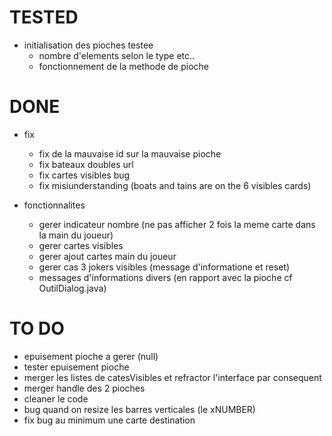 # TESTED
* initialisation des pioches testee
    * nombre d'elements selon le type etc..
    * fonctionnement de la methode de pioche
    

# DONE
* fix
    * fix de la mauvaise id sur la mauvaise pioche
    * fix bateaux doubles url
    * fix cartes visibles bug
    * fix misiunderstanding (boats and tains are on the 6 visibles cards)

* fonctionnalites
    * gerer indicateur nombre (ne pas afficher 2 fois la meme carte dans la main du joueur)
    * gerer cartes visibles
    * gerer ajout cartes main du joueur
    * gerer cas 3 jokers visibles (message d'informatione et reset)
    * messages d'informations divers (en rapport avec la pioche cf OutilDialog.java)

# TO DO
* epuisement pioche a gerer (null)
* tester epuisement pioche
* merger les listes de catesVisibles et refractor l'interface par consequent
* merger handle des 2 pioches
* cleaner le code
* bug quand on resize les barres verticales (le xNUMBER)
* fix bug au minimum une carte destination